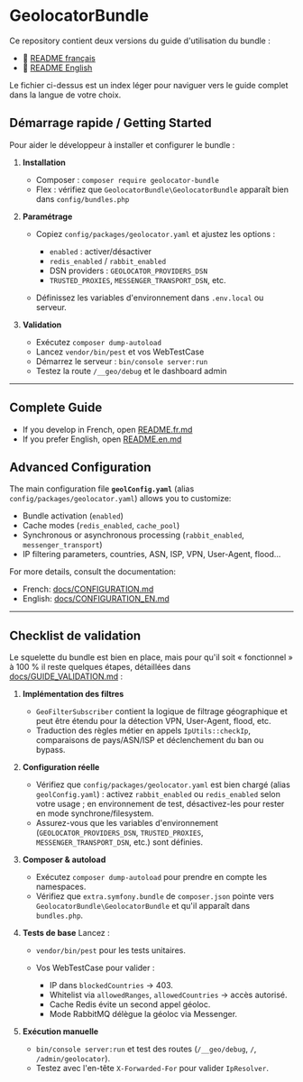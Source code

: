# GeolocatorBundle

Ce repository contient deux versions du guide d'utilisation du bundle :

* 📘 [README français](README.fr.md)
* 📗 [README English](README.en.md)

Le fichier ci-dessus est un index léger pour naviguer vers le guide complet dans la langue de votre choix.


## Démarrage rapide / Getting Started

Pour aider le développeur à installer et configurer le bundle :

1. **Installation**

    * Composer : `composer require geolocator-bundle`
    * Flex : vérifiez que `GeolocatorBundle\GeolocatorBundle` apparaît bien dans `config/bundles.php`

2. **Paramétrage**

    * Copiez `config/packages/geolocator.yaml` et ajustez les options :

        * `enabled` : activer/désactiver
        * `redis_enabled` / `rabbit_enabled`
        * DSN providers : `GEOLOCATOR_PROVIDERS_DSN`
        * `TRUSTED_PROXIES`, `MESSENGER_TRANSPORT_DSN`, etc.
    * Définissez les variables d'environnement dans `.env.local` ou serveur.

3. **Validation**

    * Exécutez `composer dump-autoload`
    * Lancez `vendor/bin/pest` et vos WebTestCase
    * Démarrez le serveur : `bin/console server:run`
    * Testez la route `/__geo/debug` et le dashboard admin

---

## Complete Guide

* If you develop in French, open [README.fr.md](README.fr.md)
* If you prefer English, open [README.en.md](README.en.md)

## Advanced Configuration

The main configuration file **`geolConfig.yaml`** (alias `config/packages/geolocator.yaml`) allows you to customize:

* Bundle activation (`enabled`)
* Cache modes (`redis_enabled`, `cache_pool`)
* Synchronous or asynchronous processing (`rabbit_enabled`, `messenger_transport`)
* IP filtering parameters, countries, ASN, ISP, VPN, User-Agent, flood...

For more details, consult the documentation:

* French: [docs/CONFIGURATION.md](docs/CONFIGURATION.md)
* English: [docs/CONFIGURATION\_EN.md](docs/CONFIGURATION_EN.md)

---

## Checklist de validation

Le squelette du bundle est bien en place, mais pour qu'il soit « fonctionnel » à 100 % il reste quelques étapes, détaillées dans [docs/GUIDE\_VALIDATION.md](docs/GUIDE_VALIDATION.md) :

1. **Implémentation des filtres**

    * `GeoFilterSubscriber` contient la logique de filtrage géographique et peut être étendu pour la détection VPN, User-Agent, flood, etc.
    * Traduction des règles métier en appels `IpUtils::checkIp`, comparaisons de pays/ASN/ISP et déclenchement du ban ou bypass.

2. **Configuration réelle**

    * Vérifiez que `config/packages/geolocator.yaml` est bien chargé (alias `geolConfig.yaml`) : activez `rabbit_enabled` ou `redis_enabled` selon votre usage ; en environnement de test, désactivez-les pour rester en mode synchrone/filesystem.
    * Assurez-vous que les variables d'environnement (`GEOLOCATOR_PROVIDERS_DSN`, `TRUSTED_PROXIES`, `MESSENGER_TRANSPORT_DSN`, etc.) sont définies.

3. **Composer & autoload**

    * Exécutez `composer dump-autoload` pour prendre en compte les namespaces.
    * Vérifiez que `extra.symfony.bundle` de `composer.json` pointe vers `GeolocatorBundle\GeolocatorBundle` et qu'il apparaît dans `bundles.php`.

4. **Tests de base**
   Lancez :

    * `vendor/bin/pest` pour les tests unitaires.
    * Vos WebTestCase pour valider :

        * IP dans `blockedCountries` → 403.
        * Whitelist via `allowedRanges`, `allowedCountries` → accès autorisé.
        * Cache Redis évite un second appel géoloc.
        * Mode RabbitMQ délègue la géoloc via Messenger.

5. **Exécution manuelle**

    * `bin/console server:run` et test des routes (`/__geo/debug`, `/`, `/admin/geolocator`).
    * Testez avec l'en-tête `X-Forwarded-For` pour valider `IpResolver`.